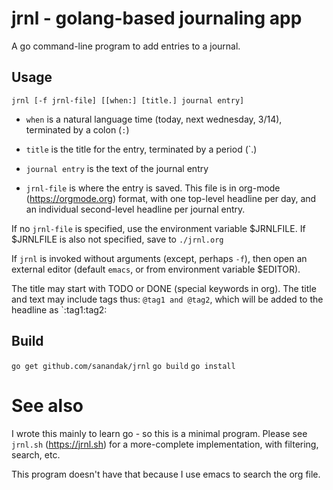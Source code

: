 # jrnl - golang-based journaling app

A go command-line program to add entries to a journal.

## Usage

`jrnl [-f jrnl-file] [[when:] [title.] journal entry]`

  - `when` is a natural language time (today, next wednesday, 3/14), terminated by a colon (`:`)
  - `title` is the title for the entry, terminated by a period (`.)
  - `journal entry` is the text of the journal entry

  - `jrnl-file` is where the entry is saved.
    This file is in org-mode (https://orgmode.org) format, with one top-level
    headline per day, and an individual second-level headline per journal entry.

If no `jrnl-file` is specified, use the environment variable $JRNLFILE.
If $JRNLFILE is also not specified, save to `./jrnl.org`

If `jrnl` is invoked without arguments (except, perhaps `-f`), then open an
external editor (default `emacs`, or from environment variable $EDITOR).

The title may start with TODO or DONE (special keywords in org).  The title and text
may include tags thus: `@tag1 and @tag2`, which will be added to the headline as 
`:tag1:tag2:

## Build

  `go get github.com/sanandak/jrnl`
  `go build`
  `go install`

# See also

I wrote this mainly to learn go - so this is a minimal program.  Please see `jrnl.sh` (https://jrnl.sh) for
a more-complete implementation, with filtering, search, etc. 

This program doesn't have that because I use emacs to search the org file.
